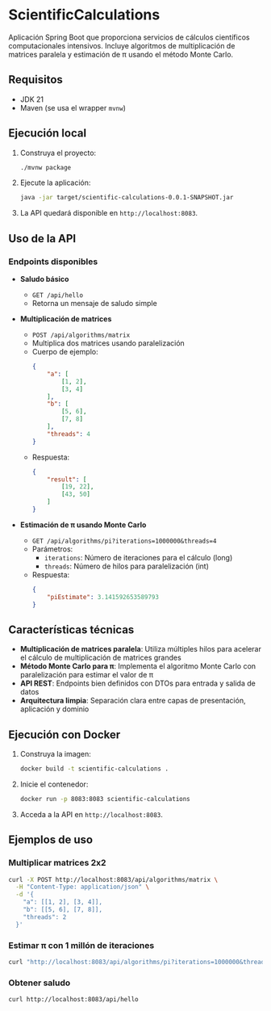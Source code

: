 # ScientificCalculations

Aplicación Spring Boot que proporciona servicios de cálculos científicos computacionales intensivos. Incluye algoritmos de multiplicación de matrices paralela y estimación de π usando el método Monte Carlo.

## Requisitos

- JDK 21
- Maven (se usa el wrapper `mvnw`)

## Ejecución local

1. Construya el proyecto:
   ```bash
   ./mvnw package
   ```
2. Ejecute la aplicación:
   ```bash
   java -jar target/scientific-calculations-0.0.1-SNAPSHOT.jar
   ```
3. La API quedará disponible en `http://localhost:8083`.

## Uso de la API

### Endpoints disponibles

- **Saludo básico**

  - `GET /api/hello`
  - Retorna un mensaje de saludo simple

- **Multiplicación de matrices**

  - `POST /api/algorithms/matrix`
  - Multiplica dos matrices usando paralelización
  - Cuerpo de ejemplo:
    ```json
    {
    	"a": [
    		[1, 2],
    		[3, 4]
    	],
    	"b": [
    		[5, 6],
    		[7, 8]
    	],
    	"threads": 4
    }
    ```
  - Respuesta:
    ```json
    {
    	"result": [
    		[19, 22],
    		[43, 50]
    	]
    }
    ```

- **Estimación de π usando Monte Carlo**
  - `GET /api/algorithms/pi?iterations=1000000&threads=4`
  - Parámetros:
    - `iterations`: Número de iteraciones para el cálculo (long)
    - `threads`: Número de hilos para paralelización (int)
  - Respuesta:
    ```json
    {
    	"piEstimate": 3.141592653589793
    }
    ```

## Características técnicas

- **Multiplicación de matrices paralela**: Utiliza múltiples hilos para acelerar el cálculo de multiplicación de matrices grandes
- **Método Monte Carlo para π**: Implementa el algoritmo Monte Carlo con paralelización para estimar el valor de π
- **API REST**: Endpoints bien definidos con DTOs para entrada y salida de datos
- **Arquitectura limpia**: Separación clara entre capas de presentación, aplicación y dominio

## Ejecución con Docker

1. Construya la imagen:
   ```bash
   docker build -t scientific-calculations .
   ```
2. Inicie el contenedor:
   ```bash
   docker run -p 8083:8083 scientific-calculations
   ```
3. Acceda a la API en `http://localhost:8083`.

## Ejemplos de uso

### Multiplicar matrices 2x2

```bash
curl -X POST http://localhost:8083/api/algorithms/matrix \
  -H "Content-Type: application/json" \
  -d '{
    "a": [[1, 2], [3, 4]],
    "b": [[5, 6], [7, 8]],
    "threads": 2
  }'
```

### Estimar π con 1 millón de iteraciones

```bash
curl "http://localhost:8083/api/algorithms/pi?iterations=1000000&threads=4"
```

### Obtener saludo

```bash
curl http://localhost:8083/api/hello
```
